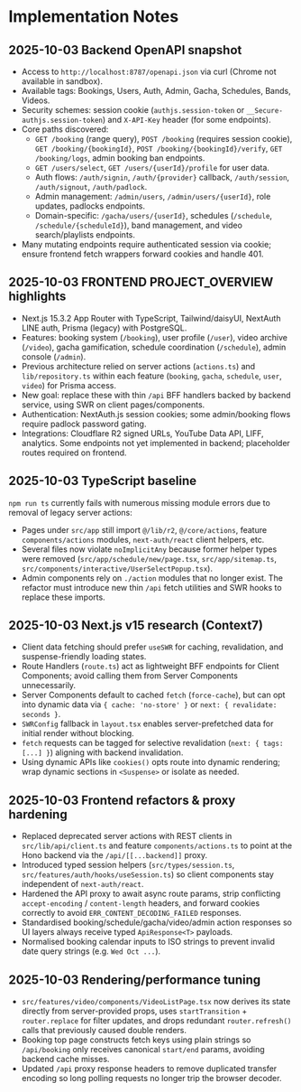# Implementation Notes

## 2025-10-03 Backend OpenAPI snapshot

- Access to `http://localhost:8787/openapi.json` via curl (Chrome not available in sandbox).
- Available tags: Bookings, Users, Auth, Admin, Gacha, Schedules, Bands, Videos.
- Security schemes: session cookie (`authjs.session-token` or `__Secure-authjs.session-token`) and `X-API-Key` header (for some endpoints).
- Core paths discovered:
  - `GET /booking` (range query), `POST /booking` (requires session cookie), `GET /booking/{bookingId}`, `POST /booking/{bookingId}/verify`, `GET /booking/logs`, admin booking ban endpoints.
  - `GET /users/select`, `GET /users/{userId}/profile` for user data.
  - Auth flows: `/auth/signin`, `/auth/{provider}` callback, `/auth/session`, `/auth/signout`, `/auth/padlock`.
  - Admin management: `/admin/users`, `/admin/users/{userId}`, role updates, padlocks endpoints.
  - Domain-specific: `/gacha/users/{userId}`, schedules (`/schedule`, `/schedule/{scheduleId}`), band management, and video search/playlists endpoints.
- Many mutating endpoints require authenticated session via cookie; ensure frontend fetch wrappers forward cookies and handle 401.

## 2025-10-03 FRONTEND PROJECT_OVERVIEW highlights

- Next.js 15.3.2 App Router with TypeScript, Tailwind/daisyUI, NextAuth LINE auth, Prisma (legacy) with PostgreSQL.
- Features: booking system (`/booking`), user profile (`/user`), video archive (`/video`), gacha gamification, schedule coordination (`/schedule`), admin console (`/admin`).
- Previous architecture relied on server actions (`actions.ts`) and `lib/repository.ts` within each feature (`booking`, `gacha`, `schedule`, `user`, `video`) for Prisma access.
- New goal: replace these with thin `/api` BFF handlers backed by backend service, using SWR on client pages/components.
- Authentication: NextAuth.js session cookies; some admin/booking flows require padlock password gating.
- Integrations: Cloudflare R2 signed URLs, YouTube Data API, LIFF, analytics. Some endpoints not yet implemented in backend; placeholder routes required on frontend.

## 2025-10-03 TypeScript baseline

`npm run ts` currently fails with numerous missing module errors due to removal of legacy server actions:

- Pages under `src/app` still import `@/lib/r2`, `@/core/actions`, feature `components/actions` modules, `next-auth/react` client helpers, etc.
- Several files now violate `noImplicitAny` because former helper types were removed (`src/app/schedule/new/page.tsx`, `src/app/sitemap.ts`, `src/components/interactive/UserSelectPopup.tsx`).
- Admin components rely on `./action` modules that no longer exist.
  The refactor must introduce new thin `/api` fetch utilities and SWR hooks to replace these imports.

## 2025-10-03 Next.js v15 research (Context7)

- Client data fetching should prefer `useSWR` for caching, revalidation, and suspense-friendly loading states.
- Route Handlers (`route.ts`) act as lightweight BFF endpoints for Client Components; avoid calling them from Server Components unnecessarily.
- Server Components default to cached `fetch` (`force-cache`), but can opt into dynamic data via `{ cache: 'no-store' }` or `next: { revalidate: seconds }`.
- `SWRConfig` fallback in `layout.tsx` enables server-prefetched data for initial render without blocking.
- `fetch` requests can be tagged for selective revalidation (`next: { tags: [...] }`) aligning with backend invalidation.
- Using dynamic APIs like `cookies()` opts route into dynamic rendering; wrap dynamic sections in `<Suspense>` or isolate as needed.

## 2025-10-03 Frontend refactors & proxy hardening

- Replaced deprecated server actions with REST clients in `src/lib/api/client.ts` and feature `components/actions.ts` to point at the Hono backend via the `/api/[[...backend]]` proxy.
- Introduced typed session helpers (`src/types/session.ts`, `src/features/auth/hooks/useSession.ts`) so client components stay independent of `next-auth/react`.
- Hardened the API proxy to await async route params, strip conflicting `accept-encoding` / `content-length` headers, and forward cookies correctly to avoid `ERR_CONTENT_DECODING_FAILED` responses.
- Standardised booking/schedule/gacha/video/admin action responses so UI layers always receive typed `ApiResponse<T>` payloads.
- Normalised booking calendar inputs to ISO strings to prevent invalid date query strings (e.g. `Wed Oct ...`).

## 2025-10-03 Rendering/performance tuning

- `src/features/video/components/VideoListPage.tsx` now derives its state directly from server-provided props, uses `startTransition` + `router.replace` for filter updates, and drops redundant `router.refresh()` calls that previously caused double renders.
- Booking top page constructs fetch keys using plain strings so `/api/booking` only receives canonical `start/end` params, avoiding backend cache misses.
- Updated `/api` proxy response headers to remove duplicated transfer encoding so long polling requests no longer trip the browser decoder.
